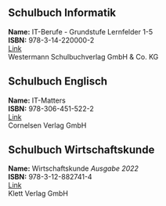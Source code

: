 ## Schulbuch Informatik
**Name:** IT-Berufe - Grundstufe Lernfelder 1-5<br>
**ISBN:** 978-3-14-220000-2<br>
[Link](https://www.westermann.de/artikel/978-3-14-220000-2/IT-Berufe-Grundstufe-Lernfelder-1-5)<br>
Westermann Schulbuchverlag GmbH & Co. KG

## Schulbuch Englisch
**Name:** IT-Matters<br>
**ISBN:** 978-306-451-522-2<br>
[Link](https://www.cornelsen.de/produkte/matters-technik-englisch-fuer-it-berufe-schulbuch-b1-b2-9783064515222)<br>
Cornelsen Verlag GmbH

## Schulbuch Wirtschaftskunde
**Name:** Wirtschaftskunde _Ausgabe 2022_<br>
**ISBN:** 978-3-12-882741-4<br>
[Link](https://www.klett.de/produkt/isbn/978-3-12-882741-4)<br>
Klett Verlag GmbH
